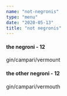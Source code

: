 ```yaml
---
name: "not-negronis"
type: "menu"
date: "2020-05-13"
title: "not negronis"
---
```


#### the negroni - 12

gin/campari/vermount

#### the other negroni - 12

gin/campari/vermouth

